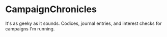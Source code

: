 # CampaignChronicles
It's as geeky as it sounds. Codices, journal entries, and interest checks for campaigns I'm running.
